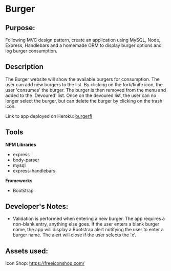 # Burger

## Purpose: ##

Following MVC design pattern, create an application using MySQL, Node, Express, Handlebars and a homemade ORM to display burger options and log burger consumption.

## Description ##

The Burger website will show the available burgers for consumption. The user can add new burgers to the list. By clicking on the fork/knife icon, the user 'consumes' the burger. The burger is then removed from the menu and added to the 'Devoured' list. Once on the devoured list, the user can no longer select the burger, but can delete the burger by clicking on the trash icon.

Link to app deployed on Heroku: [burgerfi](https://burgerfi.herokuapp.com/#)

## Tools ##

**NPM Libraries**
* express
* body-parser
* mysql
* express-handlebars

**Frameworks**
* Bootstrap

## Developer's Notes: ##
* Validation is performed when entering a new burger. The app requires a non-blank entry, anything else goes. If the user enters a blank burger name, the app will display a Bootstrap alert notifying the user to enter a burger name. The alert will close if the user selects the 'x'.

## Assets used: ##

Icon Shop: https://freeiconshop.com/
